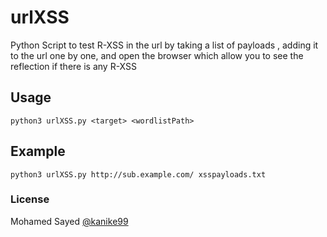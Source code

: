 # urlXSS
Python Script to test R-XSS in the url by taking a list of payloads , adding it to the url one by one, and open the browser which allow you to see the reflection if there is any R-XSS

## Usage
```
python3 urlXSS.py <target> <wordlistPath>
```
## Example
```
python3 urlXSS.py http://sub.example.com/ xsspayloads.txt
```
### License
Mohamed Sayed [@kanike99](https://twitter.com/kanike99)
